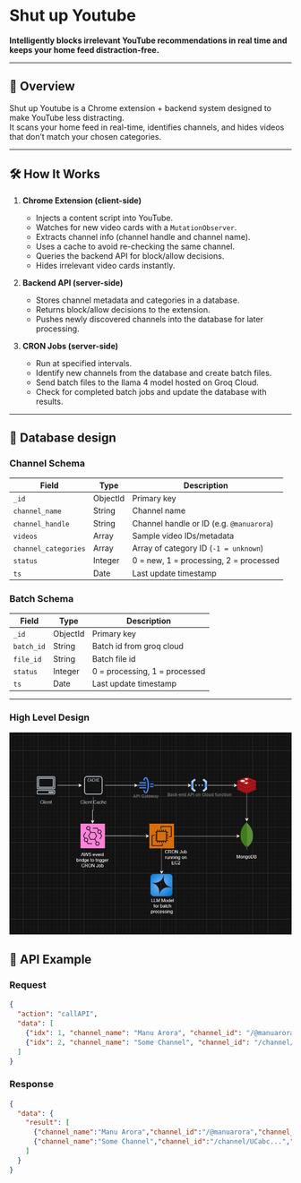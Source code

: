 # Shut up Youtube

**Intelligently blocks irrelevant YouTube recommendations in real time and keeps your home feed distraction-free.**

---

## 🚀 Overview
Shut up Youtube is a Chrome extension + backend system designed to make YouTube less distracting.  
It scans your home feed in real-time, identifies channels, and hides videos that don’t match your chosen categories.

---

## 🛠 How It Works
1. **Chrome Extension (client-side)**
   - Injects a content script into YouTube.
   - Watches for new video cards with a `MutationObserver`.
   - Extracts channel info (channel handle and channel name).
   - Uses a cache to avoid re-checking the same channel.
   - Queries the backend API for block/allow decisions.
   - Hides irrelevant video cards instantly.

2. **Backend API (server-side)**
   - Stores channel metadata and categories in a database.
   - Returns block/allow decisions to the extension.
   - Pushes newly discovered channels into the database for later processing.

3. **CRON Jobs (server-side)**
   - Run at specified intervals.
   - Identify new channels from the database and create batch files.
   - Send batch files to the llama 4 model hosted on Groq Cloud.
   - Check for completed batch jobs and update the database with results.

---

## 📂 Database design

###  Channel Schema 
| Field                 | Type      | Description                              |
|-----------------------|-----------|------------------------------------------|
| `_id`                 | ObjectId  | Primary key                              |
| `channel_name`        | String    | Channel name                             |
| `channel_handle`      | String    | Channel handle or ID (e.g. `@manuarora`) |
| `videos`              | Array   | Sample video IDs/metadata                  |
| `channel_categories`  | Array   | Array of category ID (`-1 = unknown`)      |
| `status`              | Integer | 0 = new, 1 = processing, 2 = processed     |
| `ts`                  | Date    | Last update timestamp                      |


###  Batch Schema 
| Field       | Type      | Description                              |
|-------------|-----------|------------------------------------------|
| `_id`       | ObjectId  | Primary key                              |
| `batch_id`  | String    | Batch id from groq cloud                 |
| `file_id`   | String    | Batch file id                            |    
| `status`    | Integer   | 0 = processing, 1 = processed            |
| `ts`        | Date      | Last update timestamp                    |

---

### High Level Design

![High Level Design](https://github.com/Mac16661/Shut-up-Youtube/blob/main/YT.png?raw=true)



## 🔌 API Example

### Request
```json
{
  "action": "callAPI",
  "data": [
    {"idx": 1, "channel_name": "Manu Arora", "channel_id": "/@manuarora"},
    {"idx": 2, "channel_name": "Some Channel", "channel_id": "/channel/UCabc..."}
  ]
}
```

### Response
```json
{
  "data": {
    "result": [
      {"channel_name":"Manu Arora","channel_id":"/@manuarora","channel_category":0},
      {"channel_name":"Some Channel","channel_id":"/channel/UCabc...","channel_category":5}
    ]
  }
}
```

